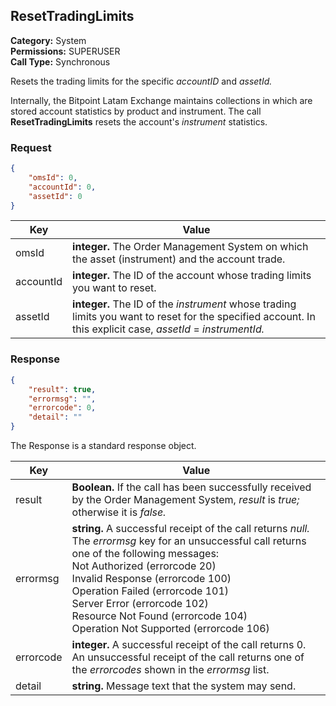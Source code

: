 ## ResetTradingLimits

**Category:** System<br />**Permissions:** SUPERUSER<br />**Call Type:** Synchronous

Resets the trading limits for the specific *accountID* and *assetId.* 

Internally, the Bitpoint Latam  Exchange maintains collections in which are stored account statistics by product and instrument. The call **ResetTradingLimits** resets the account's *instrument* statistics.

### Request

```json
{
    "omsId": 0,
    "accountId": 0,
    "assetId": 0
}
```

| Key       | Value                                                        |
| --------- | ------------------------------------------------------------ |
| omsId     | **integer.** The Order Management System on which the asset (instrument) and the account trade. |
| accountId | **integer.** The ID of the account whose trading limits you want to reset. |
| assetId   | **integer.** The ID of the *instrument* whose trading limits you want to reset for the specified account. In this explicit case, *assetId* = *instrumentId.* |

### Response

```json
{
    "result": true,
    "errormsg": "",
    "errorcode": 0,
    "detail": ""
}
```
The Response is a standard response object.

| Key       | Value                                                        |
| --------- | ------------------------------------------------------------ |
| result    | **Boolean.** If the call has been successfully received by the Order Management System, *result* is *true;* otherwise it is *false.* |
| errormsg  | **string.** A successful receipt of the call returns *null.* The *errormsg* key for an unsuccessful call returns one of the following messages:<br />Not Authorized (errorcode 20)<br />Invalid Response (errorcode 100)<br />Operation Failed (errorcode 101)<br />Server Error (errorcode 102)<br />Resource Not Found (errorcode 104)<br />Operation Not Supported (errorcode 106) |
| errorcode | **integer.** A successful receipt of the call returns 0. An unsuccessful receipt of the call returns one of the *errorcodes* shown in the *errormsg* list. |
| detail    | **string.** Message text that the system may send.           |


